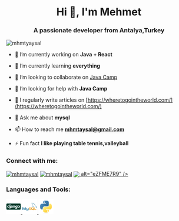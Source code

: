<h1 align="center">Hi 👋, I'm Mehmet</h1>
<h3 align="center">A passionate developer from Antalya,Turkey</h3>

<p align="left"> <img src="https://komarev.com/ghpvc/?username=mhmtyaysal&label=Profile%20views&color=0e75b6&style=flat" alt="mhmtyaysal" /> </p>

- 🔭 I’m currently working on **Java + React**

- 🌱 I’m currently learning **everything**

- 👯 I’m looking to collaborate on [Java Camp](https://www.kodlama.io/courses/enrolled/1332369)

- 🤝 I’m looking for help with **Java Camp**

- 📝 I regularly write articles on [https://wheretogointheworld.com/](https://wheretogointheworld.com/)

- 💬 Ask me about **mysql**

- 📫 How to reach me **mhmtaysal@gmail.com**

- ⚡ Fun fact **I like playing table tennis,valleyball**

<h3 align="left">Connect with me:</h3>
<p align="left">
<a href="https://linkedin.com/in/mhmtaysal" target="blank"><img align="center" src="https://raw.githubusercontent.com/rahuldkjain/github-profile-readme-generator/neutral-icons/src/images/icons/Social/linked-in-alt.svg" alt="mhmtaysal" height="30" width="40" /></a>
<a href="https://instagram.com/mhmtaysal" target="blank"><img align="center" src=//*[@id="js-pjax-container"]/div[2]/div/div[2]/div[2]/div/div[1]/div/article/p[4]/a[1]/img" alt="mhmtaysal" height="30" width="40" /></a>
<a href="https://discord.gg/eZFME7R9" target="blank"><img align="center" 
<img src="https://camo.githubusercontent.com/b3d4671768bd0f9b6c8f410a25a96e0c5a4d135208d8910461e986f97e7985ab/68747470733a2f2f696d672e736869656c64732e696f2f62616467652f496e7374616772616d2d4534343035463f7374796c653d666f722d7468652d6261646765266c6f676f3d696e7374616772616d266c6f676f436f6c6f723d7768697465" data-canonical-src="https://img.shields.io/badge/Instagram-E4405F?style=for-the-badge&amp;logo=instagram&amp;logoColor=white" style="max-width:100%;"> alt="eZFME7R9"  /></a>
</p>



<path d="M26.4178 0.152954H3.63783C1.71683 0.152954 0.152832 1.71695 0.152832 3.63795V26.418C0.152832 28.339 1.71683 29.903 3.63783 29.903H22.9158L22.0148 26.792L24.1908 28.798L26.2478 30.685L29.9198 33.864V3.63795C29.9028 1.71695 28.3388 0.152954 26.4178 0.152954ZM19.8558 22.168C19.8558 22.168 19.2438 21.437 18.7338 20.808C20.9608 20.179 21.8108 18.802 21.8108 18.802C21.1138 19.261 20.4508 19.584 19.8558 19.805C19.0058 20.162 18.1898 20.383 17.3908 20.536C15.7588 20.842 14.2628 20.757 12.9878 20.519C12.0188 20.332 11.1858 20.077 10.4888 19.788C10.0978 19.635 9.67283 19.448 9.24783 19.21C9.19683 19.176 9.14583 19.159 9.09483 19.125C9.06083 19.108 9.04383 19.091 9.02683 19.091C8.72083 18.921 8.55083 18.802 8.55083 18.802C8.55083 18.802 9.36683 20.145 11.5258 20.791C11.0158 21.437 10.3868 22.185 10.3868 22.185C6.62983 22.066 5.20183 19.618 5.20183 19.618C5.20183 14.195 7.64983 9.79195 7.64983 9.79195C10.0978 7.97295 12.4098 8.02395 12.4098 8.02395L12.5798 8.22795C9.51983 9.09495 8.12583 10.438 8.12583 10.438C8.12583 10.438 8.49983 10.234 9.12883 9.96195C10.9478 9.16295 12.3928 8.95895 12.9878 8.89095C13.0898 8.87395 13.1748 8.85695 13.2768 8.85695C14.3138 8.72095 15.4868 8.68695 16.7108 8.82295C18.3258 9.00995 20.0598 9.48595 21.8278 10.438C21.8278 10.438 20.4848 9.16295 17.5948 8.29595L17.8328 8.02395C17.8328 8.02395 20.1618 7.97295 22.5928 9.79195C22.5928 9.79195 25.0408 14.195 25.0408 19.618C25.0408 19.601 23.6128 22.049 19.8558 22.168ZM45.5258 7.42895H39.8818V13.77L43.6388 17.153V10.999H45.6448C46.9198 10.999 47.5488 11.611 47.5488 12.597V17.306C47.5488 18.292 46.9538 18.955 45.6448 18.955H39.8648V22.542H45.5088C48.5348 22.559 51.3738 21.046 51.3738 17.578V12.512C51.3908 8.97595 48.5518 7.42895 45.5258 7.42895ZM75.1058 17.578V12.376C75.1058 10.506 78.4718 10.081 79.4918 11.951L82.6028 10.693C81.3788 8.00695 79.1518 7.22495 77.2988 7.22495C74.2728 7.22495 71.2808 8.97595 71.2808 12.376V17.578C71.2808 21.012 74.2728 22.729 77.2308 22.729C79.1348 22.729 81.4128 21.794 82.6708 19.346L79.3388 17.816C78.5228 19.907 75.1058 19.397 75.1058 17.578ZM64.8208 13.09C63.6478 12.835 62.8658 12.41 62.8148 11.679C62.8828 9.92795 65.5858 9.85995 67.1668 11.543L69.6658 9.62195C68.1018 7.71795 66.3338 7.20795 64.5148 7.20795C61.7438 7.20795 59.0578 8.77195 59.0578 11.73C59.0578 14.603 61.2678 16.15 63.6988 16.524C64.9398 16.694 66.3168 17.187 66.2828 18.037C66.1808 19.652 62.8488 19.567 61.3358 17.731L58.9218 19.992C60.3328 21.811 62.2538 22.729 64.0558 22.729C66.8268 22.729 69.9038 21.131 70.0228 18.207C70.1928 14.518 67.5068 13.583 64.8208 13.09ZM53.4308 22.525H57.2388V7.42895H53.4308V22.525ZM117.64 7.42895H111.996V13.77L115.753 17.153V10.999H117.759C119.034 10.999 119.663 11.611 119.663 12.597V17.306C119.663 18.292 119.068 18.955 117.759 18.955H111.979V22.542H117.64C120.666 22.559 123.505 21.046 123.505 17.578V12.512C123.505 8.97595 120.666 7.42895 117.64 7.42895ZM89.9468 7.22495C86.8188 7.22495 83.7078 8.92495 83.7078 12.41V17.561C83.7078 21.012 86.8358 22.746 89.9808 22.746C93.1088 22.746 96.2198 21.012 96.2198 17.561V12.41C96.2198 8.94195 93.0748 7.22495 89.9468 7.22495ZM92.3948 17.561C92.3948 18.649 91.1708 19.21 89.9638 19.21C88.7398 19.21 87.5158 18.683 87.5158 17.561V12.41C87.5158 11.305 88.7058 10.71 89.8958 10.71C91.1368 10.71 92.3948 11.237 92.3948 12.41V17.561ZM109.888 12.41C109.803 8.87395 107.389 7.44595 104.278 7.44595H98.2428V22.542H102.102V17.748H102.782L106.284 22.542H111.044L106.93 17.357C108.749 16.779 109.888 15.198 109.888 12.41ZM104.346 14.45H102.102V10.999H104.346C106.743 10.999 106.743 14.45 104.346 14.45Z"></path>



<h3 align="left">Languages and Tools:</h3>
<p align="left"> <a href="https://www.djangoproject.com/" target="_blank"> <img src="https://raw.githubusercontent.com/devicons/devicon/master/icons/django/django-original.svg" alt="django" width="40" height="40"/> </a> <a href="https://www.mysql.com/" target="_blank"> <img src="https://raw.githubusercontent.com/devicons/devicon/master/icons/mysql/mysql-original-wordmark.svg" alt="mysql" width="40" height="40"/> </a> <a href="https://www.python.org" target="_blank"> <img src="https://raw.githubusercontent.com/devicons/devicon/master/icons/python/python-original.svg" alt="python" width="40" height="40"/> </a> </p>

